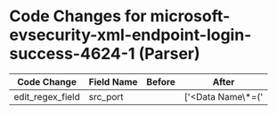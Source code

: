 # Code Changes for microsoft-evsecurity-xml-endpoint-login-success-4624-1 (Parser)

| Code Change | Field Name | Before | After |
|-------------|------------|--------|-------|
| edit_regex_field | src_port |  | ['<Data Name\\*=(\'|")IpAddress"[^<>]*?>(?:-|({src_ip}((([0-9a-fA-F.]{0,4}):{1,2}){1,7}([0-9a-fA-F]){0,4})|(((25[0-5]|(2[0-4]|1\d|[0-9]|)\d)\.?\b){4}))(:({src_port}\d+))?)<', '<Data Name\\*=(\'|")IpPort(\'|")>({src_port}\d+)'] |